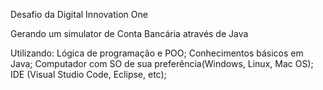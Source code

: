 Desafio da Digital Innovation One

Gerando um simulator de Conta Bancária através de Java

Utilizando:
  Lógica de programação e POO;
  Conhecimentos básicos em Java;
  Computador com SO de sua preferência(Windows, Linux, Mac OS);
  IDE (Visual Studio Code, Eclipse, etc);
